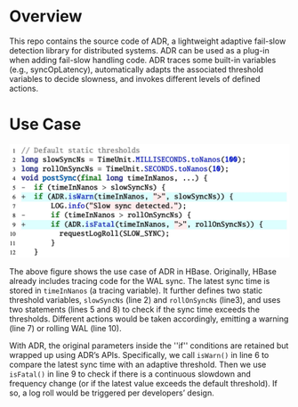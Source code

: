 # Overview

This repo contains the source code of ADR, a lightweight adaptive fail-slow detection library for distributed systems. ADR can be used as a plug-in when adding fail-slow handling code. ADR traces some built-in variables (e.g., syncOpLatency), automatically adapts the associated threshold variables to decide slowness, and invokes different levels of defined actions.

# Use Case
![Preview](../docs/example-adr.jpg)

The above figure shows the use case of ADR in HBase. Originally, HBase already includes tracing code for the WAL sync. The latest sync time is stored in `timeInNanos` (a tracing variable). It further defines two static threshold variables, `slowSyncNs` (line 2) and `rollOnSyncNs` (line3), and uses two statements (lines 5 and 8) to check if the sync time exceeds the thresholds. Different actions would be taken accordingly, emitting a warning (line 7) or rolling WAL (line 10).

With ADR, the original parameters inside the ''if'' conditions are retained but wrapped up using ADR’s APIs. Specifically, we call `isWarn()` in line 6 to compare the latest sync time with an adaptive threshold. Then we use `isFatal()` in line 9 to check if there is a continuous slowdown and frequency change (or if the latest value exceeds the default threshold). If so, a log roll would be triggered per developers’ design.

